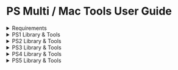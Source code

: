 # PS Multi / Mac Tools User Guide

<details>
<summary>Requirements</summary>

### Windows
- Windows 10 or 11 with .NET Framework 4.8.1

### macOS
- macOS 12.0 or higher
- Homebrew packages :
  - 'wget' (Used for mirroring directories from FTP)
  - 'jdk11' (Used for sending .jar payloads)
  - 'netcat' (Used to dump self files - more stable than macOS's 'nc')
  - 'pv' (Used to track the progress of SELF files dumping -> not working yet)

### PS5
- FTP Tools require an active FTP server running on the PS5.

</details>

<details>
<summary>PS1 Library & Tools</summary>

### Backup Manager
#### Load game backups
1. Click on Library -> Load a new folder on the top menu
2. Select a folder containing your game backups (.bin format).

#### Copy game backups
1. Right-click on a game and select 'Copy to'.
2. Now select the folder where you want to copy the selected game.

### Tools
#### Merge .bin files of a game
1. Click on Tools -> Merge .bin files on the top menu
2. Browse the .cue file of the game that you want to merge
3. Optional: Add more .cue files to process more games
4. Click on 'Merge selected' if you want to merge only the selected game or click on 'Merge all' to process all added .cue files
</details>

<details>
<summary>PS2 Library & Tools</summary>

### Backup Manager
#### Load game backups
1. Click on Library -> "Load a new folder" on the top menu
2. Select a folder containing your game backups (.iso/.cso format).

#### Copy game backups
1. Right-click on a game and select 'Copy to'.
2. Now select the folder where you want to copy the selected game.

### Tools
#### Send games to the mast1c0re Network Game Loader
1. Right-click on a game inside the library and select 'Send to PS4-5'.
2. On the next window (Payload Sender) enter your PS5 IP
3. Send the mast1c0re Network Game Loader if not done yet
4. Send the game with 'Send ISO'

#### Convert BIN/CUE to ISO
1. Click on Tools -> "Convert BIN/CUE to ISO" on the top menu
2. Browse the game's .bin or .cue file
3. Click on "Convert" and wait until done

#### PSX Homebrew & Games Installer
1. Click on Tools -> "XMB Homebrew/Games Installer" on the top menu
2. Visit https://github.com/SvenGDK/PSX-XMB-Manager for more information
</details>

<details>
<summary>PS3 Library & Tools</summary>

## To be completed.

</details>

<details>
<summary>PS4 Library & Tools</summary>

## To be completed.

</details>

<details>
<summary>PS5 Library & Tools</summary>

## Backup Manager
### Load local game & app backups
1. Click on Library -> "Load folder with games and apps" on the top menu
2. Select a folder containing your game/app backups.

**Note:** Game or App backups must contain a /sce_sys/param.json file.</br>
**Note 2:** Source .pkg files are also supported.

### Load installed games & apps over FTP
1. Enter your PS5 IP & Port in the Settings on the top menu (IP:PORT)
2. Send a payload that enables FTP access
3. Click on Library -> "Load installed games and apps over FTP" on the top menu

## Tools
### Payload & Mast1c0re PS2 Game Sender
#### Payload Sender
1. Enter your PS5 IP and port that should receive the payload
2. Select a payload in .elf or .bin format
   - macOS also supports sending .jar files if jdk11 is installed via homebrew
3. Send the payload by clicking on 'Send'

#### Mast1c0re PS2 Game Sender
1. Enter your PS5 IP and port of the mast1c0re Network Game Loader
2. Browse a PS2 game in .iso format
3. Send the game by clicking on 'Send ISO'

### Blu Ray Disc Burner
1. Select your disc drive from the list (**Caution:** Only supports 1 disc drive connected.)
2. Browse the .iso file to burn
3. Click on 'Burn Disc' and wait until finished

### GP5 Creator
The GP5 Creator can create a .gp5 project file that can be used to build a PS5 .pkg using the publishing tools.</br>
The publishing tools are not included and need to be added manually at "/Tools/PS5/".</br>
Inside the GP5 Creator you can also extract a PS5 .pkg if you know the passcode.</br>
**Note:** Extracting a .pkg probably requires the same or a higher version of the publishing tools.

1. At the Save Path, click on "..." and save the new .gp5 project
2. Leave the passcode or enter a new one with the same lenght
3. Click on "Create" to create the .gp5 project file
4. Add files and folders using the "File" or "Folder" button
5. Specify the "Destination Path" inside the .pkg
6. Leave the "Add to Chunk#" field or enter another decimal value
7. Click on "Add to chunk" to add the file or folder inside the .pkg

### Param / Manifest Editor
#### param.json Editor
##### Creating and modifying new param.json file
1. On the top menu select "File" -> "New"
2. Select a parameter from the list and modify the value with the "Save changes" button
   - You can also add a new parameter by selecting a parameter from the list, setting the value and clicking on "Add param"
   - You can also delete a selected parameter by clicking the "Remove param" button
   - Some parameters require you to open the advanced param editor to modify their values
3. On the top menu select "File" -> "Save" to save the new param.json file

##### Loading and modifying new param.json file
1. On the top menu select "File" -> "Load param.json"
2. Select a parameter from the list and modify the value with the "Save changes" button
   - You can also add a new parameter by selecting a parameter from the list, setting the value and clicking on "Add param"
   - You can also delete a selected parameter by clicking the "Remove param" button
   - Some parameters require you to open the advanced param editor to modify their values
3. On the top menu select "File" -> "Save" to save the param.json file

##### param.json Help
- You can find useful information about all the parameters in the PSDevWiki :
   - https://www.psdevwiki.com/ps5/Param.json

#### manifest.json Editor
1. Creating a new manifest.json file

#### PKG Builder
The PKG Builder only supports .gp5 project files.
1. Browse your .gp5 project
2. Select a save path for the new .pkg file
3. Hit "Build PKG" and wait until the process is done

### PKG Merger
The PKG Merger supports PS4 & PS5 .pkg files.
1. Select a directory that contains all .pkg files that should be merged
   - *_0.pkg, *_1.pkg, *_2.pkg, ...
2. Click on "Merge" (Windows) / "Start Merge" (macOS) and wait until the process is done

### AT9 <-> WAV Converter
The AT9 <-> WAV Converter allows you to convert .wav audio files to .at9 and vice versa.
1. Select a .wav or .at9 file
2. Select a bitrate and sampling rate or leave the fields empty
3. Click on "Convert" and wait until done

### FTP Browser
1. Enter your PS5 IP & Port (**Windows:** In the Settings on the top menu IP:PORT)
2. Click on "Connect and list content" (Windows) / "Connect" (macOS)

#### Available Context-Menu Options
- Download -> Download the selected file or folder (folder not available yet in macOS)
- Upload a file or folder -> Upload a single file or an entire folder (folder not available yet in macOS)
- Delete -> Delete the selected file or folder
- Rename -> Rename the selected file or folder
- Create a new directory -> Creates a new folder at the current path

### FTP Grabber

#### Options :
1. **Create a full dump** (Windows) / **Create a full game dump including metadata** (macOS)
   - This option will :
      1. Dump the FULL contents of "/mnt/sandbox/pfsmnt/GAMEID-app0"
      2. Dump contents of "/system_data/priv/appmeta/GAMEID/" to ".../GAMEID-app0/sce_sys"
      3. Dump contents of "/user/appmeta/GAMEID/" to ".../GAMEID-app0/sce_sys"
      4. Read "npbind.dat" to get the NPRW id.
      5. Copy "/user/np_uds/nobackup/conf/NPRWID/uds.ucp" to ".../GAMEID-app0/sce_sys/uds/uds00.ucp"
      6. Copy "/user/trophy2/nobackup/conf/NPRWID/TROPHY.UCP" to ".../GAMEID-app0/sce_sys/trophy2/trophy00.ucp"
2. **Dump metadata only** (Windows) / **Dump only game metadata** (macOS)
   - This option will :
      1. Read the GAME id ONLY from "/mnt/sandbox/pfsmnt/"
      2. Dump contents of "/system_data/priv/appmeta/GAMEID/" to ".../GAMEID-app0/sce_sys"
      3. Dump contents of "/user/appmeta/GAMEID/" to ".../GAMEID-app0/sce_sys"
      4. Read "npbind.dat" to get the NPRW id.
      5. Copy "/user/np_uds/nobackup/conf/NPRWID/uds.ucp" to ".../GAMEID-app0/sce_sys/uds/uds00.ucp"
      6. Copy "/user/trophy2/nobackup/conf/NPRWID/TROPHY.UCP" to ".../GAMEID-app0/sce_sys/trophy2/trophy00.ucp"
3. **Dump SELF files only**
   - This option will :
      1. Dump the SELF files to the selected dump directory "./self-dump.tar"

#### Dumping a game
1. Enter your PS5 IP & Port (**Windows:** In the Settings on the top menu IP:PORT)
2. Select "/mnt/sandbox/pfsmnt/" from the list
3. Choose a directory where the game should be dumped
4. Check the option "Create a full dump" (Windows) / "Create a full game dump including metadata" (macOS)
5. Click on "Start Download" to start dumping</br>
    **Note:** This process can take some hours depending on the game size. Keep your PS5 & PC powered on.

#### Dumping SELF files
1. Send the ps5-self-dumper payload to your PS5
2. Enter the PS5 IP & Payload Port (**Windows:** In the Settings on the top menu IP:PORT)
3. Select "/mnt/sandbox/pfsmnt/" from the list
4. Choose a directory where the SELF files should be dumped (as single .tar archive)
5. Check the option "Dump SELF files only"
6. Click on "Start Download" to start dumping and wait until done

### RCO Dumper & Extractor
#### RCO Dumper
1. Enter your PS5 IP & Port (**Windows:** In the Settings on the top menu IP:PORT)
2. Select a save directory for the .rco files
3. Click on "Get files" and wait until the files are dumped.

#### RCO Extractor
1. Select a folder containing .rco files or select a single .rco file
2. Click on "Extract" and wait until the .rco file(s) is/are extracted.

</details>

